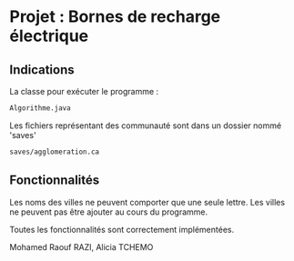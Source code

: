 # Projet : Bornes de recharge électrique

## Indications

La classe pour exécuter le programme :
```bash
Algorithme.java
```

Les fichiers représentant des communauté sont dans un dossier nommé 'saves'
```bash
saves/agglomeration.ca
```

## Fonctionnalités

Les noms des villes ne peuvent comporter que une seule lettre.
Les villes ne peuvent pas être ajouter au cours du programme.

Toutes les fonctionnalités sont correctement implémentées.


Mohamed Raouf RAZI, Alicia TCHEMO